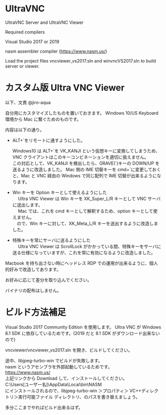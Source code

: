 # UltraVNC

UltraVNC Server and UltraVNC Viewer

Required compilers

Visual Studio 2017 or 2019

nasm assembler compiler (https://www.nasm.us/)

Load the project files vncviewer_vs2017.sln and winvncVS2017.sln to build server or viewer.

# カスタム版 Ultra VNC Viewer

以下、文責 @jiro-aqua

自分用にカスタマイズしたものを置いておきます。
Windows 10/US Keyboard 環境から Mac に繋ぐためのものです。

内容は以下の通り。

- ALT+`をリモートに通すようにした。

  Windows10 は ALT+\`を VK_KANJI という仮想キーに変換してしまうため、VNC クライアントはこのキーコンビネーションを適切に扱えません。  
  この対応として、VK_KANJI を検出したら、GRAVE(\`)キーの DOWN/UP を送るように改造しました。 Mac 側の IME 切替キーを cmd+\`に変更しておくと、Mac と VNC 経由の Windows で同じ配列で IME 切替が出来るようになります。

- Win キーを Option キーとして使えるようにした  
  　 Ultra VNC Viewer は Win キーを XK_Super_L/R キーとして VNC サーバに送出します。  
  　 Mac では、これを cmd キーとして解釈するため、option キーとして使えません。  
  　ので、Win キーに対して、XK_Meta_L/R キーを送出するように改造しました。

- 特殊キーを常にサーバに送るようにした  
  　 Ultra VNC Viewer は ScrollLock がかかっている間、特殊キーをサーバに送る仕様になっていますが、これを常に有効になるように改造しました。

Macbook を持ち出さない時にヘッドレス RDP での運用が出来るように、個人的好みで改造してあります。

お好みに応じて差分を取り込んでください。

バイナリの配布はしません。

# ビルド方法補足

Visual Studio 2017 Community Edition を使用します。
Ultra VNC が Windows 8.1 SDK に依存しているためです。(2019 だと 8.1 SDK がダウンロード出来ないので)

vncviewer/vncviewer_vs2017.sln を開き、ビルドしてください。

途中、libjpeg-turbo-win でビルドが失敗します。  
nasm というアセンブラを外部起動しているためです。  
https://www.nasm.us/  
上記リンクから Download して、インストールしてください。  
C:\Users\[ユーザー名]\AppData\Local\bin\NASM  
にインストールされるので、libjpeg-turbo-win ＞プロパティ＞ VC++ディレクトリ＞実行可能ファイル ディレクトリ、のパスを書き替えましょう。

多分ここまでやればビルド出来るはず。
